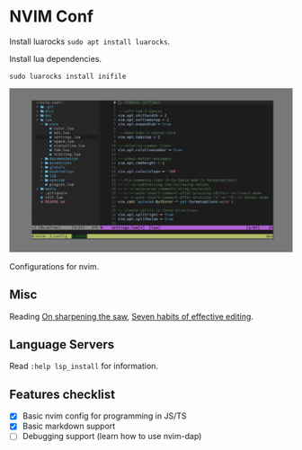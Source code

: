 # NVIM Conf

Install luarocks `sudo apt install luarocks`.

Install lua dependencies.

```none
sudo luarocks install inifile
```

![screenshot](/media/screenshot1.png)

Configurations for nvim.

## Misc

Reading [On sharpening the saw](http://vimcasts.org/blog/2012/08/on-sharpening-the-saw/),
[Seven habits of effective editing](https://www.moolenaar.net/habits.html).

## Language Servers

Read `:help lsp_install` for information.

## Features checklist

- [x] Basic nvim config for programming in JS/TS
- [x] Basic markdown support
- [ ] Debugging support (learn how to use nvim-dap)
